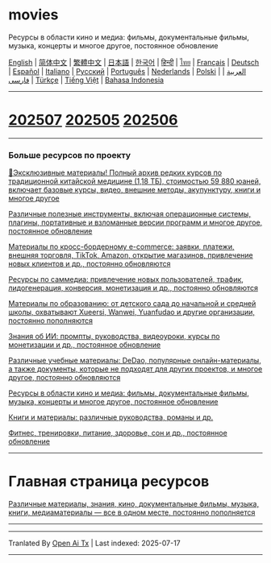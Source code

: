 # movies
Ресурсы в области кино и медиа: фильмы, документальные фильмы, музыка, концерты и многое другое, постоянное обновление

[English](https://openaitx.github.io/view.html?user=mswnlz&project=movies&lang=en) | [简体中文](https://openaitx.github.io/view.html?user=mswnlz&project=movies&lang=zh-CN) | [繁體中文](https://openaitx.github.io/view.html?user=mswnlz&project=movies&lang=zh-TW) | [日本語](https://openaitx.github.io/view.html?user=mswnlz&project=movies&lang=ja) | [한국어](https://openaitx.github.io/view.html?user=mswnlz&project=movies&lang=ko) | [हिन्दी](https://openaitx.github.io/view.html?user=mswnlz&project=movies&lang=hi) | [ไทย](https://openaitx.github.io/view.html?user=mswnlz&project=movies&lang=th) | [Français](https://openaitx.github.io/view.html?user=mswnlz&project=movies&lang=fr) | [Deutsch](https://openaitx.github.io/view.html?user=mswnlz&project=movies&lang=de) | [Español](https://openaitx.github.io/view.html?user=mswnlz&project=movies&lang=es) | [Italiano](https://openaitx.github.io/view.html?user=mswnlz&project=movies&lang=it) | [Русский](https://openaitx.github.io/view.html?user=mswnlz&project=movies&lang=ru) | [Português](https://openaitx.github.io/view.html?user=mswnlz&project=movies&lang=pt) | [Nederlands](https://openaitx.github.io/view.html?user=mswnlz&project=movies&lang=nl) | [Polski](https://openaitx.github.io/view.html?user=mswnlz&project=movies&lang=pl) | [العربية](https://openaitx.github.io/view.html?user=mswnlz&project=movies&lang=ar) | [فارسی](https://openaitx.github.io/view.html?user=mswnlz&project=movies&lang=fa) | [Türkçe](https://openaitx.github.io/view.html?user=mswnlz&project=movies&lang=tr) | [Tiếng Việt](https://openaitx.github.io/view.html?user=mswnlz&project=movies&lang=vi) | [Bahasa Indonesia](https://openaitx.github.io/view.html?user=mswnlz&project=movies&lang=id)








-------
# [202507](https://raw.githubusercontent.com/mswnlz/movies/main/202507.md) [202505](https://raw.githubusercontent.com/mswnlz/movies/main/202505.md) [202506](https://raw.githubusercontent.com/mswnlz/movies/main/202506.md)


---------------
### Больше ресурсов по проекту

[🎁Эксклюзивные материалы! Полный архив редких курсов по традиционной китайской медицине (1,18 ТБ), стоимостью 59 880 юаней, включает базовые курсы, видео, внешние методы, акупунктуру, книги и многое другое](https://github.com/mswnlz/chinese-traditional)

[Различные полезные инструменты, включая операционные системы, плагины, портативные и взломанные версии программ и многое другое, постоянное обновление](https://github.com/mswnlz/tools)


[Материалы по кросс-бордерному e-commerce: заявки, платежи, внешняя торговля, TikTok, Amazon, открытие магазинов, привлечение новых клиентов и др., постоянно обновляются](https://github.com/mswnlz/cross-border)

[Ресурсы по саммедиа: привлечение новых пользователей, трафик, лидогенерация, конверсия, монетизация и др., постоянно обновляются](https://github.com/mswnlz/self-media)

[ Материалы по образованию: от детского сада до начальной и средней школы, охватывают Xueersi, Wanwei, Yuanfudao и другие организации, постоянно пополняются](https://github.com/mswnlz/edu-knowlege)

[Знания об ИИ: промпты, руководства, видеоуроки, курсы по монетизации и др., постоянное обновление](https://github.com/mswnlz/AIknowledge)

[Различные учебные материалы: DeDao, популярные онлайн-материалы, а также документы, которые не подходят для других проектов, и многое другое, постоянно обновляются](https://github.com/mswnlz/curriculum)

[Ресурсы в области кино и медиа: фильмы, документальные фильмы, музыка, концерты и многое другое, постоянное обновление](https://github.com/mswnlz/movies)

[Книги и материалы: различные руководства, романы и др.](https://github.com/mswnlz/book)

[Фитнес, тренировки, питание, здоровье, сон и др., постоянное обновление](https://github.com/mswnlz/healthy)

---------------

# Главная страница ресурсов
[Различные материалы, знания, кино, документальные фильмы, музыка, книги, медиаматериалы — все в одном месте, постоянно пополняется](https://github.com/mswnlz)

---------------


---

Tranlated By [Open Ai Tx](https://github.com/OpenAiTx/OpenAiTx) | Last indexed: 2025-07-17

---